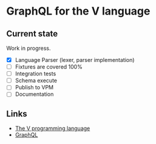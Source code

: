 # GraphQL for the V language

## Current state

Work in progress.

-[x] Language Parser (lexer, parser implementation) 
-[ ] Fixtures are covered 100% 
-[ ] Integration tests 
-[ ] Schema execute 
-[ ] Publish to VPM 
-[ ] Documentation

## Links

- [The V programming language](https://vlang.io/)
- [GraphQL](https://graphql.org/)

